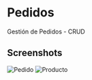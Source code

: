 # Pedidos
Gestión de Pedidos - CRUD

## Screenshots
![Pedido](https://github.com/migrog/pedidos/blob/main/.screenshot/pedido.gif)
![Producto](https://github.com/migrog/pedidos/blob/main/.screenshot/producto.gif)
